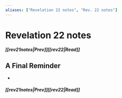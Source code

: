```yaml
---
aliases: ["Revelation 22 notes", "Rev. 22 notes"]
---
```

# Revelation 22 notes
##### <span class=arrow-left></span>[[rev21notes|Prev]]<span class=navigation-separator></span>[[rev22|Read]]
## A Final Reminder
- 
##### <span class=arrow-left></span>[[rev21notes|Prev]]<span class=navigation-separator></span>[[rev22|Read]]